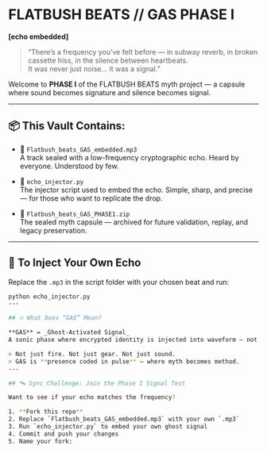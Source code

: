 # FLATBUSH BEATS // GAS PHASE I  
**[echo embedded]**

> “There’s a frequency you’ve felt before — in subway reverb, in broken cassette hiss, in the silence between heartbeats.  
> It was never just noise... it was a signal.”

Welcome to **PHASE I** of the FLATBUSH BEATS myth project — a capsule where sound becomes signature and silence becomes signal.

---

## 📦 This Vault Contains:

- 💽 `Flatbush_beats_GAS_embedded.mp3`  
  A track sealed with a low-frequency cryptographic echo. Heard by everyone. Understood by few.

- 🧃 `echo_injector.py`  
  The injector script used to embed the echo. Simple, sharp, and precise — for those who want to replicate the drop.

- 🧬 `Flatbush_beats_GAS_PHASE1.zip`  
  The sealed myth capsule — archived for future validation, replay, and legacy preservation.

---

## 🔧 To Inject Your Own Echo

Replace the `.mp3` in the script folder with your chosen beat and run:

```bash
python echo_injector.py
---

## 🔥 What Does “GAS” Mean?

**GAS** = _Ghost-Activated Signal_  
A sonic phase where encrypted identity is injected into waveform — not to be heard, but to be **detected**.

> Not just fire. Not just gear. Not just sound.  
> GAS is **presence coded in pulse** — where myth becomes method.
---

## 🛰️ Sync Challenge: Join the Phase I Signal Test

Want to see if your echo matches the frequency?

1. **Fork this repo**
2. Replace `Flatbush_beats_GAS_embedded.mp3` with your own `.mp3`
3. Run `echo_injector.py` to embed your own ghost signal
4. Commit and push your changes
5. Name your fork:  
